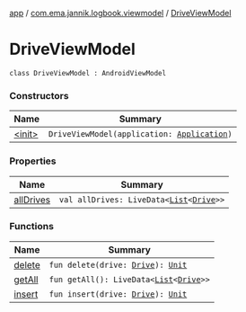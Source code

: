 [app](../../index.md) / [com.ema.jannik.logbook.viewmodel](../index.md) / [DriveViewModel](./index.md)

# DriveViewModel

`class DriveViewModel : AndroidViewModel`

### Constructors

| Name | Summary |
|---|---|
| [&lt;init&gt;](-init-.md) | `DriveViewModel(application: `[`Application`](https://developer.android.com/reference/android/app/Application.html)`)` |

### Properties

| Name | Summary |
|---|---|
| [allDrives](all-drives.md) | `val allDrives: LiveData<`[`List`](https://kotlinlang.org/api/latest/jvm/stdlib/kotlin.collections/-list/index.html)`<`[`Drive`](../../com.ema.jannik.logbook.model.database/-drive/index.md)`>>` |

### Functions

| Name | Summary |
|---|---|
| [delete](delete.md) | `fun delete(drive: `[`Drive`](../../com.ema.jannik.logbook.model.database/-drive/index.md)`): `[`Unit`](https://kotlinlang.org/api/latest/jvm/stdlib/kotlin/-unit/index.html) |
| [getAll](get-all.md) | `fun getAll(): LiveData<`[`List`](https://kotlinlang.org/api/latest/jvm/stdlib/kotlin.collections/-list/index.html)`<`[`Drive`](../../com.ema.jannik.logbook.model.database/-drive/index.md)`>>` |
| [insert](insert.md) | `fun insert(drive: `[`Drive`](../../com.ema.jannik.logbook.model.database/-drive/index.md)`): `[`Unit`](https://kotlinlang.org/api/latest/jvm/stdlib/kotlin/-unit/index.html) |
